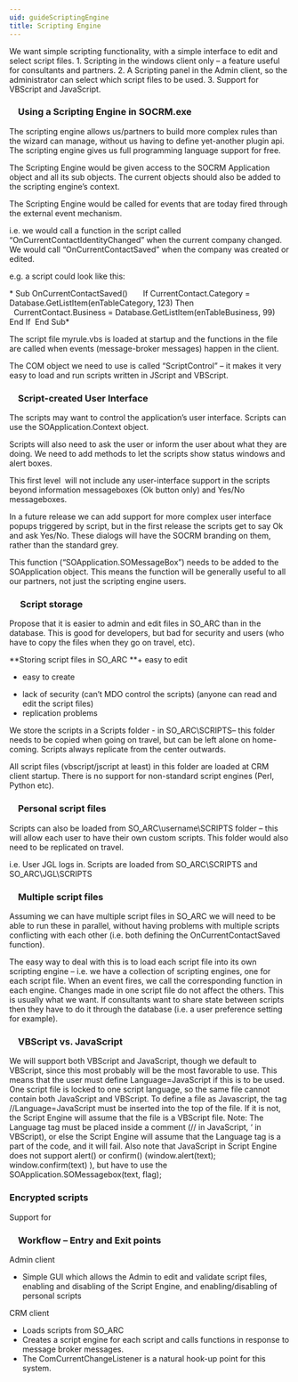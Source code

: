 ```yaml
---
uid: guideScriptingEngine
title: Scripting Engine
---
```


We want simple scripting functionality, with a simple interface to edit and select script files.
1. Scripting in the windows client only – a feature useful for consultants and partners.
2. A Scripting panel in the Admin client, so the administrator can select which script files to be used.
3. Support for VBScript and JavaScript.

###     Using a Scripting Engine in SOCRM.exe

The scripting engine allows us/partners to build more complex rules than the wizard can manage, without us having to define yet-another plugin api. The scripting engine gives us full programming language support for free.

The Scripting Engine would be given access to the SOCRM Application object and all its sub objects. The current objects should also be added to the scripting engine’s context.

The Scripting Engine would be called for events that are today fired through the external event mechanism.

i.e. we would call a function in the script called “OnCurrentContactIdentityChanged” when the current company changed. We would call “OnCurrentContactSaved” when the company was created or edited.

e.g. a script could look like this:

* Sub OnCurrentContactSaved()
      If CurrentContact.Category = Database.GetListItem(enTableCategory, 123) Then
         CurrentContact.Business = Database.GetListItem(enTableBusiness, 99)
    End If
 End Sub*

The script file myrule.vbs is loaded at startup and the functions in the file are called when events (message-broker messages) happen in the client.

The COM object we need to use is called “ScriptControl” – it makes it very easy to load and run scripts written in JScript and VBScript.

###     Script-created User Interface

The scripts may want to control the application’s user interface. Scripts can use the SOApplication.Context object.

Scripts will also need to ask the user or inform the user about what they are doing. We need to add methods to let the scripts show status windows and alert boxes.

This first level  will not include any user-interface support in the scripts beyond information messageboxes (Ok button only) and Yes/No messageboxes.

In a future release we can add support for more complex user interface popups triggered by script, but in the first release the scripts get to say Ok and ask Yes/No. These dialogs will have the SOCRM branding on them, rather than the standard grey.

This function (“SOApplication.SOMessageBox”) needs to be added to the SOApplication object. This means the function will be generally useful to all our partners, not just the scripting engine users.

###      Script storage

Propose that it is easier to admin and edit files in SO\_ARC than in the database. This is good for developers, but bad for security and users (who have to copy the files when they go on travel, etc).

**Storing script files in SO\_ARC
**+ easy to edit
+ easy to create
- lack of security (can’t MDO control the scripts) (anyone can read and edit the script files)
- replication problems

We store the scripts in a Scripts folder - in SO\_ARC\\SCRIPTS– this folder needs to be copied when going on travel, but can be left alone on home-coming. Scripts always replicate from the center outwards.

All script files (vbscript/jscript at least) in this folder are loaded at CRM client startup. There is no support for non-standard script engines (Perl, Python etc).

###     Personal script files

Scripts can also be loaded from SO\_ARC\\username\\SCRIPTS folder – this will allow each user to have their own custom scripts. This folder would also need to be replicated on travel.

i.e. User JGL logs in. Scripts are loaded from SO\_ARC\\SCRIPTS and SO\_ARC\\JGL\\SCRIPTS

###     Multiple script files

Assuming we can have multiple script files in SO\_ARC we will need to be able to run these in parallel, without having problems with multiple scripts conflicting with each other (i.e. both defining the OnCurrentContactSaved function).

The easy way to deal with this is to load each script file into its own scripting engine – i.e. we have a collection of scripting engines, one for each script file. When an event fires, we call the corresponding function in each engine. Changes made in one script file do not affect the others. This is usually what we want. If consultants want to share state between scripts then they have to do it through the database (i.e. a user preference setting for example).

###     VBScript vs. JavaScript

We will support both VBScript and JavaScript, though we default to VBScript, since this most probably will be the most favorable to use. This means that the user must define Language=JavaScript if this is to be used. One script file is locked to one script language, so the same file cannot contain both JavaScript and VBScript.
To define a file as Javascript, the tag //Language=JavaScript must be inserted into the top of the file. If it is not, the Script Engine will assume that the file is a VBScript file. Note: The Language tag must be placed inside a comment (// in JavaScript, ‘ in VBScript), or else the Script Engine will assume that the Language tag is a part of the code, and it will fail.
Also note that JavaScript in Script Engine does not support alert() or confirm() (window.alert(text); window.confirm(text) ), but have to use the SOApplication.SOMessagebox(text, flag);

### Encrypted scripts

Support for

###     Workflow – Entry and Exit points

Admin client

* Simple GUI which allows the Admin to edit and validate script files, enabling and disabling of the Script Engine, and enabling/disabling of personal scripts

CRM client

* Loads scripts from SO\_ARC
* Creates a script engine for each script and calls functions in response to message broker messages.
* The ComCurrentChangeListener is a natural hook-up point for this system.